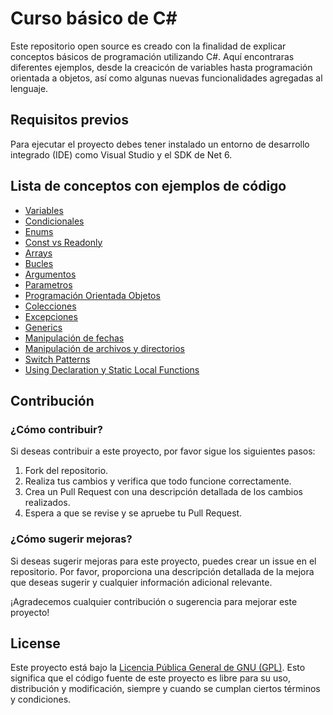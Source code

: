 # Curso básico de C#

Este repositorio open source es creado con la finalidad de explicar conceptos básicos de programación utilizando C#. Aquí encontraras diferentes ejemplos, desde la creacicón de variables hasta programación orientada a objetos, así como algunas nuevas funcionalidades agregadas al lenguaje.

## Requisitos previos

Para ejecutar el proyecto debes tener instalado un entorno de desarrollo integrado (IDE) como Visual Studio y el SDK de Net 6.

## Lista de conceptos con ejemplos de código

- [Variables](https://github.com/maadcode/CSharpCourseExamples/blob/master/Basic/Variables.cs)
- [Condicionales](https://github.com/maadcode/CSharpCourseExamples/blob/master/Basic/Conditionals.cs)
- [Enums](https://github.com/maadcode/CSharpCourseExamples/blob/master/Basic/EnumArithmeticOperator.cs)
- [Const vs Readonly](https://github.com/maadcode/CSharpCourseExamples/blob/master/Basic/Structures.cs)
- [Arrays](https://github.com/maadcode/CSharpCourseExamples/blob/master/Basic/Arrays.cs)
- [Bucles](https://github.com/maadcode/CSharpCourseExamples/blob/master/Basic/Loops.cs)
- [Argumentos](https://github.com/maadcode/CSharpCourseExamples/blob/master/Basic/Arguments.cs)
- [Parametros](https://github.com/maadcode/CSharpCourseExamples/blob/master/Basic/Parameters.cs)
- [Programación Orientada Objetos](https://github.com/maadcode/CSharpCourseExamples/blob/master/ObjectOrientedProgramming/OOPExample.cs)
- [Colecciones](https://github.com/maadcode/CSharpCourseExamples/blob/master/Intermediate/Collections.cs)
- [Excepciones](https://github.com/maadcode/CSharpCourseExamples/blob/master/Intermediate/Exceptions.cs)
- [Generics](https://github.com/maadcode/CSharpCourseExamples/blob/master/Intermediate/Generics.cs)
- [Manipulación de fechas](https://github.com/maadcode/CSharpCourseExamples/blob/master/NativeLibraries/NativeLibrariesExample.cs)
- [Manipulación de archivos y directorios](https://github.com/maadcode/CSharpCourseExamples/blob/master/NativeLibraries/NativeLibrariesExample.cs)
- [Switch Patterns](https://github.com/maadcode/CSharpCourseExamples/blob/master/Extras/SwitchPatternFeature.cs)
- [Using Declaration y Static Local Functions](https://github.com/maadcode/CSharpCourseExamples/blob/master/Extras/OthersFeature.cs)

## Contribución

### ¿Cómo contribuir?

Si deseas contribuir a este proyecto, por favor sigue los siguientes pasos:

1. Fork del repositorio.
2. Realiza tus cambios y verifica que todo funcione correctamente.
3. Crea un Pull Request con una descripción detallada de los cambios realizados.
4. Espera a que se revise y se apruebe tu Pull Request.

### ¿Cómo sugerir mejoras?

Si deseas sugerir mejoras para este proyecto, puedes crear un issue en el repositorio. Por favor, proporciona una descripción detallada de la mejora que deseas sugerir y cualquier información adicional relevante.

¡Agradecemos cualquier contribución o sugerencia para mejorar este proyecto!

## License 

Este proyecto está bajo la [Licencia Pública General de GNU (GPL)](https://github.com/maadcode/CSharpCourseExamples/blob/master/LICENSE.txt). Esto significa que el código fuente de este proyecto es libre para su uso, distribución y modificación, siempre y cuando se cumplan ciertos términos y condiciones.